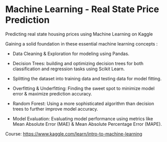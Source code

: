 # Machine Learning - Real State Price Prediction
Predicting real state housing prices using Machine Learning on Kaggle 

Gaining a solid foundation in these essential machine learning concepts :

- Data Cleaning & Exploration for modeling using Pandas.

- Decision Trees: building and optimizing decision trees for both classification and regression tasks using Scikit Learn.

- Splitting the dataset into training data and testing data for model fitting.

- Overfitting & Underfitting: Finding the sweet spot to minimize model error & maximize prediction accuracy.

- Random Forest: Using a more sophisticated algorithm than decision trees to further improve model accuracy.

- Model Evaluation: Evaluating model performance using metrics like Mean Absolute Error (MAE) & Mean Absolute Percentage Error (MAPE).

Course: https://www.kaggle.com/learn/intro-to-machine-learning
